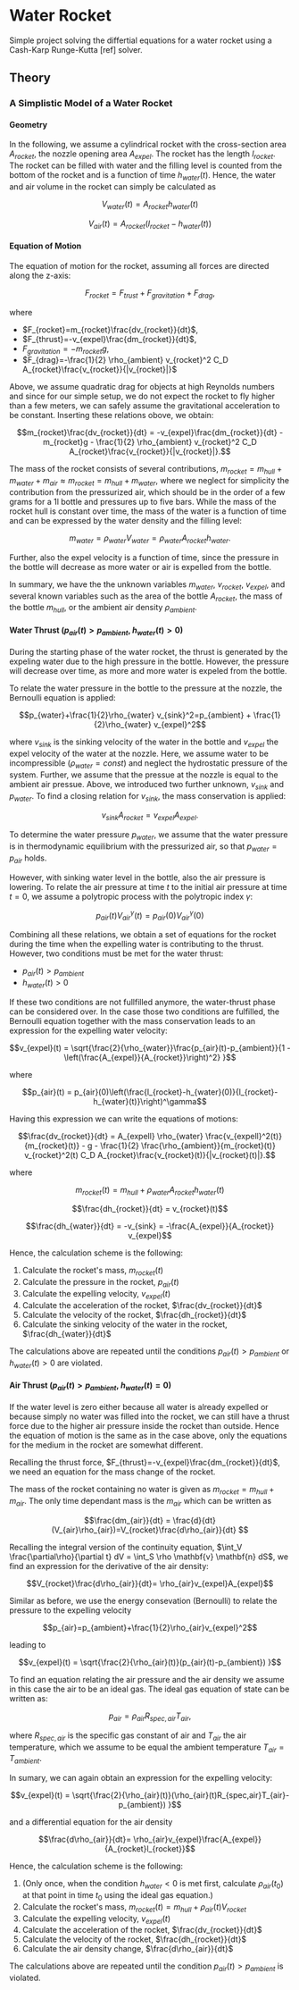 # Water Rocket
Simple project solving the differtial equations for a water rocket using a Cash-Karp Runge-Kutta [ref] solver.  

## Theory

### A Simplistic Model of a Water Rocket

#### Geometry

In the following, we assume a cylindrical rocket with the cross-section area $A_{rocket}$, the nozzle opening area $A_{expel}$. The rocket has the length $l_{rocket}$. The rocket can be filled with water and the filling level is counted from the bottom of the rocket and is a function of time $h_{water}(t)$. Hence, the water and air volume in the rocket can simply be calculated as 
```math
V_{water}(t)=A_{rocket}h_{water}(t)
```
```math
V_{air}(t)=A_{rocket}(l_{rocket}-h_{water}(t))
```

#### Equation of Motion

The equation of motion for the rocket, assuming all forces are directed along the z-axis:
```math
F_{rocket} = F_{trust} + F_{gravitation} + F_{drag},
```
where 
- $F_{rocket}=m_{rocket}\frac{dv_{rocket}}{dt}$,
- $F_{thrust}=-v_{expel}\frac{dm_{rocket}}{dt}$,
- $F_{gravitation}=-m_{rocket}g$,
- $F_{drag}=-\frac{1}{2} \rho_{ambient} v_{rocket}^2 C_D A_{rocket}\frac{v_{rocket}}{|v_{rocket}|}$

Above, we assume quadratic drag for objects at high Reynolds numbers and since for our simple setup, we do not expect the rocket to fly higher than a few meters, we can safely assume the gravitational acceleration to be constant. Inserting these relations obove, we obtain:
```math
m_{rocket}\frac{dv_{rocket}}{dt} = -v_{expel}\frac{dm_{rocket}}{dt} - m_{rocket}g - \frac{1}{2} \rho_{ambient} v_{rocket}^2 C_D A_{rocket}\frac{v_{rocket}}{|v_{rocket}|}.
```
The mass of the rocket consists of several contributions, $m_{rocket} = m_{hull}+m_{water}+m_{air}\approx m_{rocket} = m_{hull}+m_{water}$, where we neglect for simplicity the contribution from the pressurized air, which should be in the order of a few grams for a 1l bottle and pressures up to five bars. While the mass of the rocket hull is constant over time, the mass of the water is a function of time and can be expressed by the water density and the filling level:
```math
m_{water} = \rho_{water}V_{water}=\rho_{water}A_{rocket}h_{water}.
```

Further, also the expel velocity is a function of time, since the pressure in the bottle will decrease as more water or air is expelled from the bottle. 

In summary, we have the the unknown variables $m_{water}$, $v_{rocket}$, $v_{expel}$, and several known variables such as the area of the bottle $A_{rocket}$, the mass of the bottle $m_{hull}$, or the ambient air density $\rho_{ambient}$.

#### Water Thrust ($p_{air}(t) > p_{ambient}$, $h_{water}(t) > 0$)
During the starting phase of the water rocket, the thrust is generated by the expeling water due to the high pressure in the bottle. However, the pressure will decrease over time, as more and more water is expeled from the bottle.

To relate the water pressure in the bottle to the pressure at the nozzle, the Bernoulli equation is applied:
```math
p_{water}+\frac{1}{2}\rho_{water} v_{sink}^2=p_{ambient} + \frac{1}{2}\rho_{water} v_{expel}^2
```
where $v_{sink}$ is the sinking velocity of the water in the bottle and $v_{expel}$ the expel velocity of the water at the nozzle. Here, we assume water to be incompressible ($\rho_{water} = const$) and neglect the hydrostatic pressure of the system. Further, we assume that the pressue at the nozzle is equal to the ambient air pressue. Above, we introduced two further unknown, $v_{sink}$ and $p_{water}$. To find a closing relation for $v_{sink}$, the mass conservation is applied:
```math
v_{sink}A_{rocket}=v_{expel}A_{expel}.
```
To determine the water pressure $p_{water}$, we assume that the water pressure is in thermodynamic equilibrium with the pressurized air, so that $p_{water}=p_{air}$ holds.

However, with sinking water level in the bottle, also the air pressure is lowering. To relate the air pressure at time $t$ to the initial air pressure at time $t=0$, we assume a polytropic process with the polytropic index $\gamma$:
```math
p_{air}(t)V_{air}^{\gamma}(t) = p_{air}(0)V_{air}^{\gamma}(0)
```

Combining all these relations, we obtain a set of equations for the rocket during the time when the expelling water is contributing to the thrust. However, two conditions must be met for the water thrust:
- $p_{air}(t) > p_{ambient}$
- $h_{water}(t) > 0$

If these two conditions are not fullfilled anymore, the water-thrust phase can be considered over.
In the case those two conditions are fulfilled, the Bernoulli equation together with the mass conservation leads to an expression for the expelling water velocity:
```math
v_{expel}(t) = \sqrt{\frac{2}{\rho_{water}}\frac{p_{air}(t)-p_{ambient}}{1 - \left(\frac{A_{expel}}{A_{rocket}}\right)^2} }
```
where
```math
p_{air}(t) = p_{air}(0)\left(\frac{l_{rocket}-h_{water}(0)}{l_{rocket}-h_{water}(t)}\right)^\gamma
```
Having this expression we can write the equations of motions:
```math
\frac{dv_{rocket}}{dt} = A_{expell} \rho_{water} \frac{v_{expell}^2(t)}{m_{rocket}(t)} - g - \frac{1}{2} \frac{\rho_{ambient}}{m_{rocket}(t)} v_{rocket}^2(t) C_D A_{rocket}\frac{v_{rocket}(t)}{|v_{rocket}(t)|}.
```
where 
```math
m_{rocket}(t) = m_{hull}+ \rho_{water}A_{rocket}h_{water}(t)
```
```math
\frac{dh_{rocket}}{dt} = v_{rocket}(t)
```
```math
\frac{dh_{water}}{dt} = -v_{sink} = -\frac{A_{expel}}{A_{rocket}} v_{expel}
```
Hence, the calculation scheme is the following:
1. Calculate the rocket's mass, $m_{rocket}(t)$
2. Calculate the pressure in the rocket, $p_{air}(t)$
3. Calculate the expelling velocity, $v_{expel}(t)$
4. Calculate the acceleration of the rocket, $\frac{dv_{rocket}}{dt}$
5. Calculate the velocity of the rocket, $\frac{dh_{rocket}}{dt}$
6. Calculate the sinking velocity of the water in the rocket, $\frac{dh_{water}}{dt}$

The calculations above are repeated until the conditions $p_{air}(t) > p_{ambient}$ or $h_{water}(t) > 0$ are violated.

#### Air Thrust ($p_{air}(t) > p_{ambient}$, $h_{water}(t) = 0$)

If the water level is zero either because all water is already expelled or because simply no water was filled into the rocket, we can still have a thrust force due to the higher air pressure inside the rocket than outside. Hence the equation of motion is the same as in the case above, only the equations for the medium in the rocket are somewhat different.

Recalling the thrust force, $F_{thrust}=-v_{expel}\frac{dm_{rocket}}{dt}$, we need an equation for the mass change of the rocket.

The mass of the rocket containing no water is given as $m_{rocket} = m_{hull}+m_{air}$. The only time dependant mass is the $m_{air}$ which can be written as 
```math
\frac{dm_{air}}{dt} = \frac{d}{dt} (V_{air}\rho_{air})=V_{rocket}\frac{d\rho_{air}}{dt} 
```
Recalling the integral version of the continuity equation, $\int_V \frac{\partial\rho}{\partial t} dV = \int_S \rho \mathbf{v} \mathbf{n} dS$, we find an expression for the derivative of the air density:
```math
V_{rocket}\frac{d\rho_{air}}{dt}= \rho_{air}v_{expel}A_{expel}
```
Similar as before, we use the energy consevation (Bernoulli) to relate the pressure to the expelling velocity
```math
p_{air}=p_{ambient}+\frac{1}{2}\rho_{air}v_{expel}^2
```
leading to 
```math
v_{expel}(t) = \sqrt{\frac{2}{\rho_{air}(t)}(p_{air}(t)-p_{ambient}) }
```
To find an equation relating the air pressure and the air density we assume in this case the air to be an ideal gas. The ideal gas equation of state can be written as:
```math
p_{air}=\rho_{air}R_{spec,air}T_{air},
```
where $R_{spec,air}$ is the specific gas constant of air and $T_{air}$ the air temperature, which we assume to be equal the ambient temperature $T_{air}=T_{ambient}$.

In sumary, we can again obtain an expression for the expelling velocity:
```math
v_{expel}(t) = \sqrt{\frac{2}{\rho_{air}(t)}(\rho_{air}(t)R_{spec,air}T_{air}-p_{ambient}) }
```
and a differential equation for the air density
```math
\frac{d\rho_{air}}{dt}= \rho_{air}v_{expel}\frac{A_{expel}}{A_{rocket}l_{rocket}}
```

Hence, the calculation scheme is the following:

1. (Only once, when the condition $h_{water} < 0$ is met first, calculate $\rho_{air}(t_0)$ at that point in time $t_0$ using the ideal gas equation.)
2. Calculate the rocket's mass, $m_{rocket}(t)=m_{hull}+\rho_{air}(t)V_{rocket}$
3. Calculate the expelling velocity, $v_{expel}(t)$
4. Calculate the acceleration of the rocket, $\frac{dv_{rocket}}{dt}$
5. Calculate the velocity of the rocket, $\frac{dh_{rocket}}{dt}$
6. Calculate the air density change, $\frac{d\rho_{air}}{dt}$

The calculations above are repeated until the condition $p_{air}(t) > p_{ambient}$ is violated.






